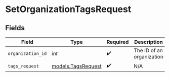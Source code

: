 # SetOrganizationTagsRequest


## Fields

| Field                                          | Type                                           | Required                                       | Description                                    | Example                                        |
| ---------------------------------------------- | ---------------------------------------------- | ---------------------------------------------- | ---------------------------------------------- | ---------------------------------------------- |
| `organization_id`                              | *int*                                          | :heavy_check_mark:                             | The ID of an organization                      | 16                                             |
| `tags_request`                                 | [models.TagsRequest](../models/tagsrequest.md) | :heavy_check_mark:                             | N/A                                            |                                                |